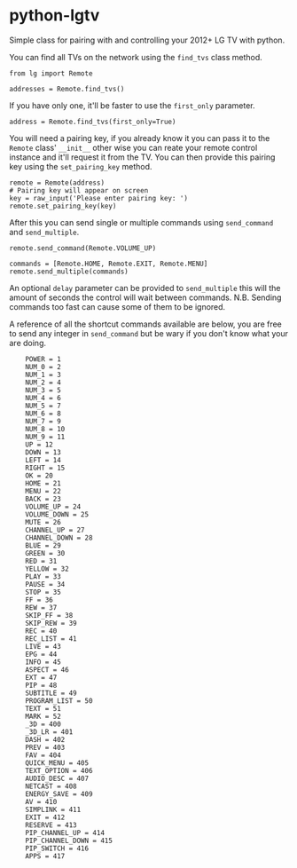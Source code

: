 python-lgtv
===========

Simple class for pairing with and controlling your 2012+ LG TV with python.

You can find all TVs on the network using the `find_tvs` class method.

```
from lg import Remote

addresses = Remote.find_tvs()
```
If you have only one, it'll be faster to use the `first_only` parameter.

```
address = Remote.find_tvs(first_only=True)
```

You will need a pairing key, if you already know it you can pass it to the `Remote` class' `__init__` other wise you can reate your remote control instance and it'll request it from the TV. You can then provide this pairing key using the `set_pairing_key` method.

```
remote = Remote(address)
# Pairing key will appear on screen
key = raw_input('Please enter pairing key: ')
remote.set_pairing_key(key)
```

After this you can send single or multiple commands using `send_command` and `send_multiple`.

```
remote.send_command(Remote.VOLUME_UP)

commands = [Remote.HOME, Remote.EXIT, Remote.MENU]
remote.send_multiple(commands)
```

An optional `delay` parameter can be provided to `send_multiple` this will the amount of seconds the control will wait between commands. N.B. Sending commands too fast can cause some of them to be ignored.

A reference of all the shortcut commands available are below, you are free to send any integer in `send_command` but be wary if you don't know what your are doing.

```
    POWER = 1
    NUM_0 = 2
    NUM_1 = 3
    NUM_2 = 4
    NUM_3 = 5
    NUM_4 = 6
    NUM_5 = 7
    NUM_6 = 8
    NUM_7 = 9
    NUM_8 = 10
    NUM_9 = 11
    UP = 12
    DOWN = 13
    LEFT = 14
    RIGHT = 15
    OK = 20
    HOME = 21
    MENU = 22
    BACK = 23
    VOLUME_UP = 24
    VOLUME_DOWN = 25
    MUTE = 26
    CHANNEL_UP = 27
    CHANNEL_DOWN = 28
    BLUE = 29
    GREEN = 30
    RED = 31
    YELLOW = 32
    PLAY = 33
    PAUSE = 34
    STOP = 35
    FF = 36
    REW = 37
    SKIP_FF = 38
    SKIP_REW = 39
    REC = 40
    REC_LIST = 41
    LIVE = 43
    EPG = 44
    INFO = 45
    ASPECT = 46
    EXT = 47
    PIP = 48
    SUBTITLE = 49
    PROGRAM_LIST = 50
    TEXT = 51
    MARK = 52
    _3D = 400
    _3D_LR = 401
    DASH = 402
    PREV = 403
    FAV = 404
    QUICK_MENU = 405
    TEXT_OPTION = 406
    AUDIO_DESC = 407
    NETCAST = 408
    ENERGY_SAVE = 409
    AV = 410
    SIMPLINK = 411
    EXIT = 412
    RESERVE = 413
    PIP_CHANNEL_UP = 414
    PIP_CHANNEL_DOWN = 415
    PIP_SWITCH = 416
    APPS = 417
```
